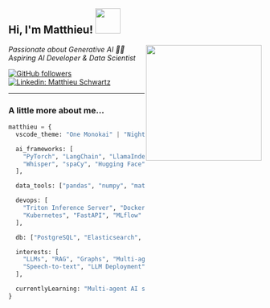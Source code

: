 <h2> Hi, I'm Matthieu! <img src="https://media2.giphy.com/media/v1.Y2lkPTc5MGI3NjExMTgxcnFra2ZrcWxoZzVna3prbnZ4dzVzcHUzMHh6d3AzMXFlNzFhbCZlcD12MV9pbnRlcm5hbF9naWZfYnlfaWQmY3Q9Zw/h0Cq1ClzO3UpupFPjP/giphy.gif" width="50"></h2>
<img align='right' src="https://media2.giphy.com/media/v1.Y2lkPTc5MGI3NjExc21kd2FncmF6ZjM5YXhjbXcyaGN2dnc2ZzAzbnphNmwxNGg4bDdidyZlcD12MV9pbnRlcm5hbF9naWZfYnlfaWQmY3Q9Zw/3og0IK5Wj4g10fwUAU/giphy.gif" width="230">
<p><em>Passionate about Generative AI 👨‍💻<br>
Aspiring AI Developer & Data Scientist
</em></p>

[![GitHub followers](https://img.shields.io/github/followers/matthieuschwa?label=Follow&style=social)](https://github.com/matthieuschwa)
[![Linkedin: Matthieu Schwartz](https://img.shields.io/badge/-LinkedInM-blue?style=flat-square&logo=Linkedin&logoColor=white&link=https://www.linkedin.com)]([https://www.linkedin.com](https://www.linkedin.com/in/matthieu-schwartz/))

---

### A little more about me... 

``````python
matthieu = {
  vscode_theme: "One Monokai" | "Night Owl",

  ai_frameworks: [
    "PyTorch", "LangChain", "LlamaIndex", "YOLOv8",
    "Whisper", "spaCy", "Hugging Face", "scikit-learn"
  ],

  data_tools: ["pandas", "numpy", "matplotlib", "seaborn"],

  devops: [
    "Triton Inference Server", "Docker", 
    "Kubernetes", "FastAPI", "MLflow"
  ],

  db: ["PostgreSQL", "Elasticsearch", "Qdrant", "Neo4j"],

  interests: [
    "LLMs", "RAG", "Graphs", "Multi-agent systems", 
    "Speech-to-text", "LLM Deployment", "Fine-tuning"
  ],

  currentlyLearning: "Multi-agent AI systems"
}
